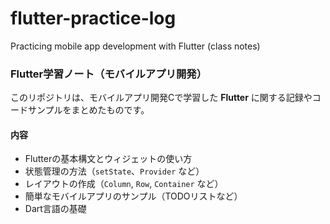 # flutter-practice-log
Practicing mobile app development with Flutter (class notes)
### Flutter学習ノート（モバイルアプリ開発）

このリポジトリは、モバイルアプリ開発Cで学習した **Flutter** に関する記録やコードサンプルをまとめたものです。

#### 内容

- Flutterの基本構文とウィジェットの使い方
- 状態管理の方法（`setState`、`Provider` など）
- レイアウトの作成（`Column`, `Row`, `Container` など）
- 簡単なモバイルアプリのサンプル（TODOリストなど）
- Dart言語の基礎
